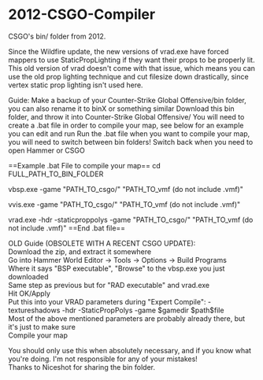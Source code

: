 # 2012-CSGO-Compiler
CSGO's bin/ folder from 2012.

Since the Wildfire update, the new versions of vrad.exe have forced mappers to use StaticPropLighting if they want their props to be properly lit.
This old version of vrad doesn't come with that issue, which means you can use the old prop lighting technique and cut filesize down drastically, since vertex static prop lighting isn't used here.
 
Guide:
Make a backup of your Counter-Strike Global Offensive/bin folder, you can also rename it to binX or something similar
Download this bin folder, and throw it into Counter-Strike Global Offensive/
You will need to create a .bat file in order to compile your map, see below for an example you can edit and run
Run the .bat file when you want to compile your map, you will need to switch between bin folders!
Switch back when you need to open Hammer or CSGO

==Example .bat File to compile your map==
 cd FULL_PATH_TO_BIN_FOLDER

 vbsp.exe -game "PATH_TO_csgo/" "PATH_TO_vmf (do not include .vmf)"

 vvis.exe -game "PATH_TO_csgo/" "PATH_TO_vmf (do not include .vmf)"

 vrad.exe -hdr -staticproppolys -game "PATH_TO_csgo/" "PATH_TO_vmf (do not include .vmf)"
==End .bat file==



OLD Guide (OBSOLETE WITH A RECENT CSGO UPDATE):  
Download the zip, and extract it somewhere  
Go into Hammer World Editor -> Tools -> Options -> Build Programs  
Where it says "BSP executable", "Browse" to the vbsp.exe you just downloaded  
Same step as previous but for "RAD executable" and vrad.exe  
Hit OK/Apply  
Put this into your VRAD parameters during "Expert Compile": -textureshadows -hdr -StaticPropPolys -game $gamedir $path\$file  
Most of the above mentioned parameters are probably already there, but it's just to make sure  
Compile your map  


You should only use this when absolutely necessary, and if you know what you're doing. I'm not responsible for any of your mistakes!  
Thanks to Niceshot for sharing the bin folder.
